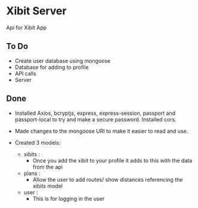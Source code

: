 # Xibit Server

Api for Xibit App

## To Do

- Create user database using mongoose
- Database for adding to profile
- API calls
- Server

## Done

- Installed Axios, bcryptjs, express, express-session, passport and passport-local to try and make a secure password. Installed cors.
- Made changes to the mongoose URI to make it easier to read and use.

- Created 3 models:
  - xibits :
    - Once you add the xibit to your profile it adds to this with the data from the api
  - plans :
    - Allow the user to add routes/ show distances referencing the xibits model
  - user :
    - This is for logging in the user
